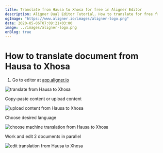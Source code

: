 ```yaml
---
title: Translate from Hausa to Xhosa for free in Aligner Editor
description: Aligner Dual Editor Tutorial. How to translate for free from Hausa to Xhosa. Aligner is multilingual document management platform. 
ogImage: "https://www.aligner.io/images/aligner-logo.png"
date: 2020-05-06T07:09:21+03:00
image: ../images/aligner-logo.png
onBlog: true
---
```


# How to translate document from Hausa to Xhosa

1. Go to editor at [app.aligner.io](https://app.aligner.io "Aligner App web page")

![translate from Hausa to Xhosa](../aligner-blank-editor.png "translate from Hausa to Xhosa")

Copy-paste content or upload content

![upload content from Hausa to Xhosa](../aligner-uploaded-document.png "upload content from Hausa to Xhosa")

Choose desired language

![choose machine translation from Hausa to Xhosa](../aligner-language-dropdown.png "choose machine translation from Hausa to Xhosa")

Work and edit 2 documents in parallel

![edit translation from Hausa to Xhosa](../aligner-double-sitded-editor.png "edit translation from Hausa to Xhosa")

